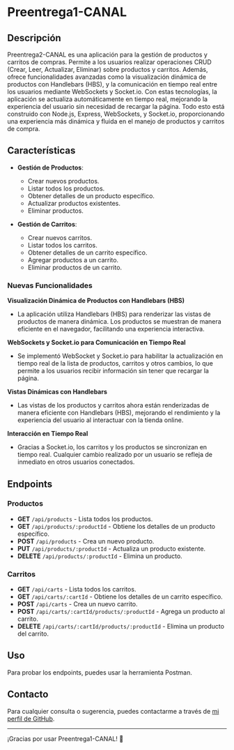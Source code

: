 # Preentrega1-CANAL

## Descripción

Preentrega2-CANAL es una aplicación para la gestión de productos y carritos de compras. Permite a los usuarios realizar operaciones CRUD (Crear, Leer, Actualizar, Eliminar) sobre productos y carritos. Además, ofrece funcionalidades avanzadas como la visualización dinámica de productos con Handlebars (HBS), y la comunicación en tiempo real entre los usuarios mediante WebSockets y Socket.io. Con estas tecnologías, la aplicación se actualiza automáticamente en tiempo real, mejorando la experiencia del usuario sin necesidad de recargar la página. Todo esto está construido con Node.js, Express, WebSockets, y Socket.io, proporcionando una experiencia más dinámica y fluida en el manejo de productos y carritos de compra.


## Características

- **Gestión de Productos**:
  - Crear nuevos productos.
  - Listar todos los productos.
  - Obtener detalles de un producto específico.
  - Actualizar productos existentes.
  - Eliminar productos.

- **Gestión de Carritos**:
  - Crear nuevos carritos.
  - Listar todos los carritos.
  - Obtener detalles de un carrito específico.
  - Agregar productos a un carrito.
  - Eliminar productos de un carrito.


### Nuevas Funcionalidades

**Visualización Dinámica de Productos con Handlebars (HBS)**  
- La aplicación utiliza Handlebars (HBS) para renderizar las vistas de productos de manera dinámica. Los productos se muestran de manera eficiente en el navegador, facilitando una experiencia interactiva.

**WebSockets y Socket.io para Comunicación en Tiempo Real**  
- Se implementó WebSocket y Socket.io para habilitar la actualización en tiempo real de la lista de productos, carritos y otros cambios, lo que permite a los usuarios recibir información sin tener que recargar la página.

**Vistas Dinámicas con Handlebars**  
- Las vistas de los productos y carritos ahora están renderizadas de manera eficiente con Handlebars (HBS), mejorando el rendimiento y la experiencia del usuario al interactuar con la tienda online.

**Interacción en Tiempo Real**  
- Gracias a Socket.io, los carritos y los productos se sincronizan en tiempo real. Cualquier cambio realizado por un usuario se refleja de inmediato en otros usuarios conectados.


## Endpoints

### Productos

- **GET** `/api/products` - Lista todos los productos.
- **GET** `/api/products/:productId` - Obtiene los detalles de un producto específico.
- **POST** `/api/products` - Crea un nuevo producto.
- **PUT** `/api/products/:productId` - Actualiza un producto existente.
- **DELETE** `/api/products/:productId` - Elimina un producto.

### Carritos

- **GET** `/api/carts` - Lista todos los carritos.
- **GET** `/api/carts/:cartId` - Obtiene los detalles de un carrito específico.
- **POST** `/api/carts` - Crea un nuevo carrito.
- **POST** `/api/carts/:cartId/products/:productId` - Agrega un producto al carrito.
- **DELETE** `/api/carts/:cartId/products/:productId` - Elimina un producto del carrito.

## Uso

Para probar los endpoints, puedes usar la herramienta Postman.

## Contacto

Para cualquier consulta o sugerencia, puedes contactarme a través de [mi perfil de GitHub](https://github.com/IgnacioCanal).

---

¡Gracias por usar Preentrega1-CANAL! 🎉
